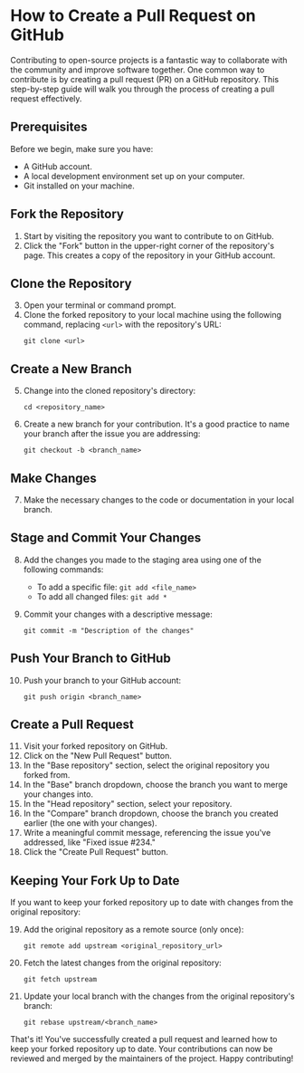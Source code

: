 # How to Create a Pull Request on GitHub

Contributing to open-source projects is a fantastic way to collaborate with the community and improve software together. One common way to contribute is by creating a pull request (PR) on a GitHub repository. This step-by-step guide will walk you through the process of creating a pull request effectively.

## Prerequisites
Before we begin, make sure you have:

- A GitHub account.
- A local development environment set up on your computer.
- Git installed on your machine.

## Fork the Repository
1. Start by visiting the repository you want to contribute to on GitHub.
2. Click the "Fork" button in the upper-right corner of the repository's page. This creates a copy of the repository in your GitHub account.

## Clone the Repository
3. Open your terminal or command prompt.
4. Clone the forked repository to your local machine using the following command, replacing `<url>` with the repository's URL:
   ```
   git clone <url>
   ```

## Create a New Branch
5. Change into the cloned repository's directory:
   ```
   cd <repository_name>
   ```
6. Create a new branch for your contribution. It's a good practice to name your branch after the issue you are addressing:
   ```
   git checkout -b <branch_name>
   ```

## Make Changes
7. Make the necessary changes to the code or documentation in your local branch.

## Stage and Commit Your Changes
8. Add the changes you made to the staging area using one of the following commands:
   - To add a specific file: `git add <file_name>`
   - To add all changed files: `git add *`

9. Commit your changes with a descriptive message:
   ```
   git commit -m "Description of the changes"
   ```

## Push Your Branch to GitHub
10. Push your branch to your GitHub account:
    ```
    git push origin <branch_name>
    ```

## Create a Pull Request
11. Visit your forked repository on GitHub.
12. Click on the "New Pull Request" button.
13. In the "Base repository" section, select the original repository you forked from.
14. In the "Base" branch dropdown, choose the branch you want to merge your changes into.
15. In the "Head repository" section, select your repository.
16. In the "Compare" branch dropdown, choose the branch you created earlier (the one with your changes).
17. Write a meaningful commit message, referencing the issue you've addressed, like "Fixed issue #234."
18. Click the "Create Pull Request" button.

## Keeping Your Fork Up to Date
If you want to keep your forked repository up to date with changes from the original repository:

19. Add the original repository as a remote source (only once):
    ```
    git remote add upstream <original_repository_url>
    ```

20. Fetch the latest changes from the original repository:
    ```
    git fetch upstream
    ```

21. Update your local branch with the changes from the original repository's branch:
    ```
    git rebase upstream/<branch_name>
    ```

That's it! You've successfully created a pull request and learned how to keep your forked repository up to date. Your contributions can now be reviewed and merged by the maintainers of the project. Happy contributing!
